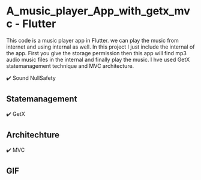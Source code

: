 # A_music_player_App_with_getx_mvc - Flutter

This code is a music player app in Flutter. we can play the music from internet and using internal as well. In this project I just include the internal of the app. First you give the storage permission then this app will find mp3 audio music files in the internal and finally play the music. I hve used GetX statemanagement technique and MVC architecture.

✔️ Sound NullSafety

## Statemanagement

✔️ GetX
## Architechture
✔️ MVC

## GIF
